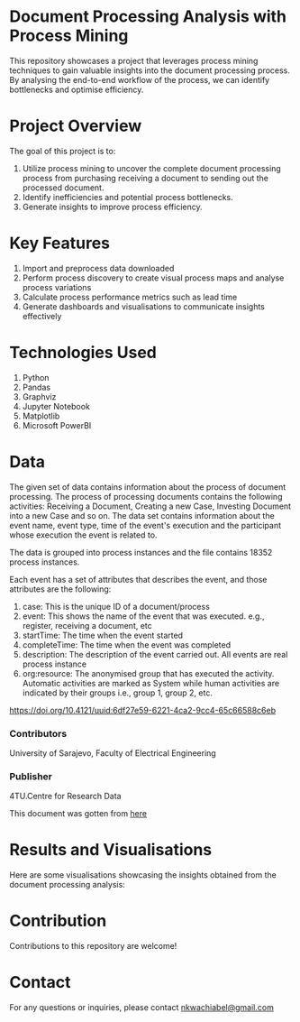 # Document Processing Analysis with Process Mining
This repository showcases a project that leverages process mining techniques to gain valuable insights into the document processing process. By analysing the end-to-end workflow of the process, we can identify bottlenecks and optimise efficiency.


# Project Overview
The goal of this project is to:
1. Utilize process mining to uncover the complete document processing process from purchasing receiving a document to sending out the processed document.
2. Identify inefficiencies and potential process bottlenecks.
3. Generate insights to improve process efficiency.

# Key Features
1. Import and preprocess data downloaded
2. Perform process discovery to create visual process maps and analyse process variations
3. Calculate process performance metrics such as lead time
4. Generate dashboards and visualisations to communicate insights effectively


# Technologies Used
1. Python
2. Pandas
3. Graphviz
4. Jupyter Notebook
5. Matplotlib
6. Microsoft PowerBI

# Data
The given set of data contains information about the process of document processing. The process of processing documents contains the following activities: Receiving a Document, Creating a new Case, Investing Document into a new Case and so on. The data set contains information about the event name, event type, time of the event's execution and the participant whose execution the event is related to.

The data is grouped into process instances and the file contains 18352 process instances.

Each event has a set of attributes that describes the event, and those attributes are the following:

1. case: This is the unique ID of a document/process
2. event: This shows the name of the event that was executed. e.g., register, receiving a document, etc
3. startTime: The time when the event started
4. completeTime: The time when the event was completed
5. description: The description of the event carried out. All events are real process instance
6. org:resource: The anonymised group that has executed the activity. Automatic activities are marked as System while human activities are indicated by their groups i.e., group 1, group 2, etc.

https://doi.org/10.4121/uuid:6df27e59-6221-4ca2-9cc4-65c66588c6eb

### Contributors
University of Sarajevo, Faculty of Electrical Engineering

### Publisher
4TU.Centre for Research Data

This document was gotten from [here](https://data.4tu.nl/articles/dataset/Document_Processing_Event_Logs/12703232)

# Results and Visualisations
Here are some visualisations showcasing the insights obtained from the document processing analysis:



# Contribution
Contributions to this repository are welcome!

# Contact
For any questions or inquiries, please contact nkwachiabel@gmail.com
